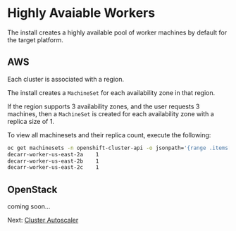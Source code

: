 
# Highly Avaiable Workers

The install creates a highly available pool of worker machines by default for
the target platform.

## AWS

Each cluster is associated with a region.

The install creates a `MachineSet` for each availability zone in that region.

If the region supports 3 availability zones, and the user requests 3 machines,
then a `MachineSet` is created for each availability zone with a replica size of
1.

To view all machinesets and their replica count, execute the following:

```sh
oc get machinesets -n openshift-cluster-api -o jsonpath='{range .items[*]}{.metadata.name}{"\t"}{.spec.replicas}{"\n"}{end}'
decarr-worker-us-east-2a	1
decarr-worker-us-east-2b	1
decarr-worker-us-east-2c	1
```

## OpenStack

coming soon...

Next: [Cluster Autoscaler](06-cluster-autoscaler.md) 
